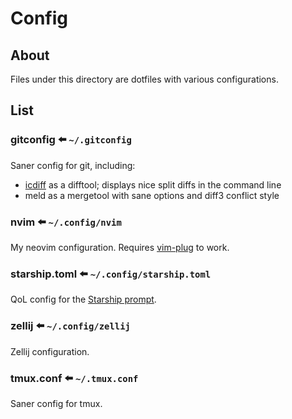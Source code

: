 # Config

## About

Files under this directory are dotfiles with various configurations.

## List

### gitconfig :arrow_left: `~/.gitconfig`

Saner config for git, including:

* [icdiff](https://www.jefftk.com/icdiff) as a difftool; displays nice split diffs in the command line
* meld as a mergetool with sane options and diff3 conflict style

### nvim :arrow_left: `~/.config/nvim`

My neovim configuration. Requires [vim-plug](https://github.com/junegunn/vim-plug) to work.

### starship.toml :arrow_left: `~/.config/starship.toml`

QoL config for the [Starship prompt](https://starship.rs/).

### zellij :arrow_left: `~/.config/zellij`

Zellij configuration.

### tmux.conf :arrow_left: `~/.tmux.conf`

Saner config for tmux.
